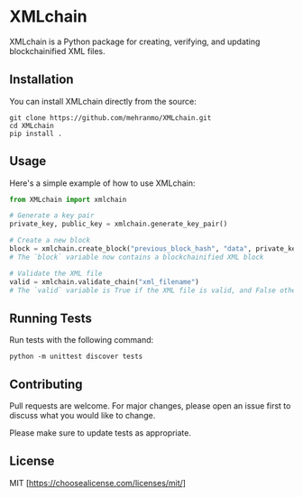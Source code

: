 # XMLchain

XMLchain is a Python package for creating, verifying, and updating blockchainified XML files.

## Installation

You can install XMLchain directly from the source:

```shell
git clone https://github.com/mehranmo/XMLchain.git
cd XMLchain
pip install .
```


## Usage

Here's a simple example of how to use XMLchain:

```python
from XMLchain import xmlchain

# Generate a key pair
private_key, public_key = xmlchain.generate_key_pair()

# Create a new block
block = xmlchain.create_block("previous_block_hash", "data", private_key)
# The `block` variable now contains a blockchainified XML block

# Validate the XML file
valid = xmlchain.validate_chain("xml_filename")
# The `valid` variable is True if the XML file is valid, and False otherwise

```

## Running Tests
Run tests with the following command:

```shell
python -m unittest discover tests
```

## Contributing
Pull requests are welcome. For major changes, please open an issue first to discuss what you would like to change.

Please make sure to update tests as appropriate.

## License
MIT [https://choosealicense.com/licenses/mit/]